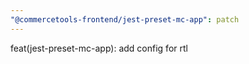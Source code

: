 ```yaml
---
"@commercetools-frontend/jest-preset-mc-app": patch
---
```


feat(jest-preset-mc-app): add config for rtl
